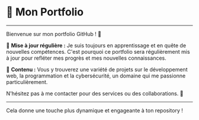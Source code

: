 # 🌟 Mon Portfolio
---

Bienvenue sur mon portfolio GitHub ! 🚀

🔄 **Mise à jour régulière :** Je suis toujours en apprentissage et en quête de nouvelles compétences. C'est pourquoi ce portfolio sera régulièrement mis à jour pour refléter mes progrès et mes nouvelles connaissances.

📁 **Contenu :** Vous y trouverez une variété de projets sur le développement web, la programmation et la cybersécurité, un domaine qui me passionne particulièrement.

N'hésitez pas à me contacter pour des services ou des collaborations. 🌟

---

Cela donne une touche plus dynamique et engageante à ton repository !
